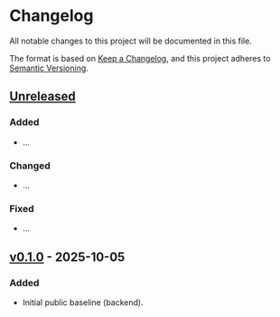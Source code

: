 # Changelog
All notable changes to this project will be documented in this file.

The format is based on [Keep a Changelog](https://keepachangelog.com/en/1.1.0/),
and this project adheres to [Semantic Versioning](https://semver.org/spec/v2.0.0.html).

## [Unreleased]
### Added
- …

### Changed
- …

### Fixed
- …

## [v0.1.0] - 2025-10-05
### Added
- Initial public baseline (backend).

[Unreleased]: https://github.com/<OWNER>/gtrack-backend/compare/v0.1.0...HEAD
[v0.1.0]: https://github.com/<OWNER>/gtrack-backend/releases/tag/v0.1.0
